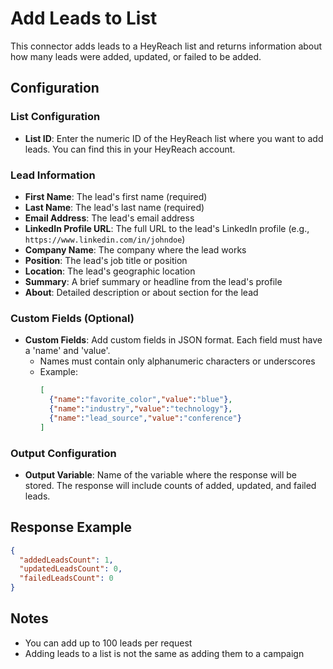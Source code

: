# Add Leads to List

This connector adds leads to a HeyReach list and returns information about how many leads were added, updated, or failed to be added.

## Configuration

### List Configuration
- **List ID**: Enter the numeric ID of the HeyReach list where you want to add leads. You can find this in your HeyReach account.

### Lead Information
- **First Name**: The lead's first name (required)
- **Last Name**: The lead's last name (required)
- **Email Address**: The lead's email address
- **LinkedIn Profile URL**: The full URL to the lead's LinkedIn profile (e.g., `https://www.linkedin.com/in/johndoe`)
- **Company Name**: The company where the lead works
- **Position**: The lead's job title or position
- **Location**: The lead's geographic location
- **Summary**: A brief summary or headline from the lead's profile
- **About**: Detailed description or about section for the lead

### Custom Fields (Optional)
- **Custom Fields**: Add custom fields in JSON format. Each field must have a 'name' and 'value'. 
  - Names must contain only alphanumeric characters or underscores
  - Example:
    ```json
    [
      {"name":"favorite_color","value":"blue"},
      {"name":"industry","value":"technology"},
      {"name":"lead_source","value":"conference"}
    ]
    ```

### Output Configuration
- **Output Variable**: Name of the variable where the response will be stored. The response will include counts of added, updated, and failed leads.

## Response Example

```json
{
  "addedLeadsCount": 1,
  "updatedLeadsCount": 0,
  "failedLeadsCount": 0
}
```

## Notes
- You can add up to 100 leads per request
- Adding leads to a list is not the same as adding them to a campaign